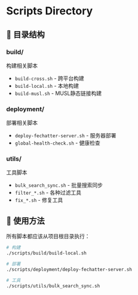 # Scripts Directory

## 📁 目录结构

### build/
构建相关脚本
- `build-cross.sh` - 跨平台构建
- `build-local.sh` - 本地构建
- `build-musl.sh` - MUSL静态链接构建

### deployment/
部署相关脚本
- `deploy-fechatter-server.sh` - 服务器部署
- `global-health-check.sh` - 健康检查

### utils/
工具脚本
- `bulk_search_sync.sh` - 批量搜索同步
- `filter_*.sh` - 各种过滤工具
- `fix_*.sh` - 修复工具

## 🚀 使用方法

所有脚本都应该从项目根目录执行：
```bash
# 构建
./scripts/build/build-local.sh

# 部署
./scripts/deployment/deploy-fechatter-server.sh

# 工具
./scripts/utils/bulk_search_sync.sh
```
